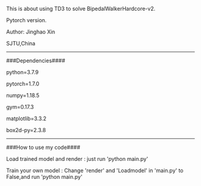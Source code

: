 This is about using TD3 to solve BipedalWalkerHardcore-v2. 

Pytorch version. 

Author: Jinghao Xin 

SJTU,China

-----------------------------------------

###Dependencies####

python=3.7.9 

pytorch=1.7.0 

numpy=1.18.5 

gym=0.17.3 

matplotlib=3.3.2 

box2d-py=2.3.8

-----------------------------------------
###How to use my code####

Load trained model and render : just run 'python main.py' 

Train your own model : Change 'render' and 'Loadmodel' in 'main.py' to False,and run 'python main.py'
